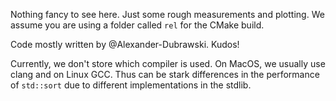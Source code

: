 Nothing fancy to see here. Just some rough measurements and plotting.
We assume you are using a folder called `rel` for the CMake build.

Code mostly written by @Alexander-Dubrawski. Kudos!

Currently, we don't store which compiler is used. On MacOS, we usually use clang and on Linux GCC. Thus can be stark differences in the performance of `std::sort` due to different implementations in the stdlib.
